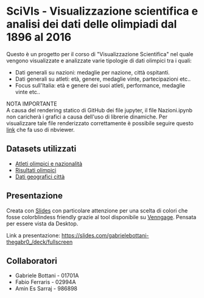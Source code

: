 # SciVIs - Visualizzazione scientifica e analisi dei dati delle olimpiadi dal 1896 al 2016
Questo è un progetto per il corso di "Visualizzazione Scientifica" nel quale vengono visualizzate e analizzate varie tipologie di dati olimpici tra i quali: 
* Dati generali su nazioni: medaglie per nazione, città ospitanti.
* Dati generali su atleti: età, genere, medaglie vinte, partecipazioni etc..
* Focus sull'Italia: età e genere dei suoi atleti, performance, medaglie vinte etc..

NOTA IMPORTANTE <br>
A causa del rendering statico di GitHub dei file jupyter, il file Nazioni.ipynb non caricherà i grafici a causa dell'uso di librerie dinamiche.
Per visualizzare tale file renderizzato correttamente è possibile seguire questo [link](https://nbviewer.org/github/TheGaBr0/SciVIs/blob/main/Notebooks/Nazioni.ipynb) che fa uso di nbviewer. 

## Datasets utilizzati
* [Atleti olimpici e nazionalità](https://www.kaggle.com/datasets/heesoo37/120-years-of-olympic-history-athletes-and-results)
* [Risultati olimpici](https://www.kaggle.com/datasets/jayrav13/olympic-track-field-results)
* [Dati geografici città](https://simplemaps.com/data/world-cities)

## Presentazione
Creata con [Slides](https://slides.com/) con particolare attenzione per una scelta di colori che fosse colorblindess friendly grazie al tool disponibile su [Venngage](https://venngage.com/tools/color-blind-simulator#simulator).
Pensata per essere vista da Desktop. 

Link a presentazione: https://slides.com/gabrielebottani-thegabr0_/deck/fullscreen

## Collaboratori
* Gabriele Bottani - 01701A
* Fabio Ferraris - 02994A
* Amin Es Sarraj - 986898
